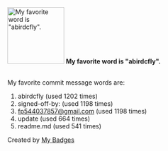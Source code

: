<img src="https://github.com/my-badges/my-badges/blob/master/src/all-badges/favorite-word/favorite-word.png?raw=true" alt="My favorite word is &quot;abirdcfly&quot;." title="My favorite word is &quot;abirdcfly&quot;." width="128">
<strong>My favorite word is &quot;abirdcfly&quot;.</strong>
<br><br>

My favorite commit message words are:

1. abirdcfly (used 1202 times)
2. signed-off-by: (used 1198 times)
3. <fp544037857@gmail.com> (used 1198 times)
4. update (used 664 times)
5. readme.md (used 541 times)


Created by <a href="https://github.com/my-badges/my-badges">My Badges</a>